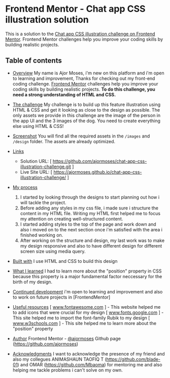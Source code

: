 # Frontend Mentor - Chat app CSS illustration solution

This is a solution to the [Chat app CSS illustration challenge on Frontend Mentor](https://www.frontendmentor.io/challenges/chat-app-css-illustration-O5auMkFqY). Frontend Mentor challenges help you improve your coding skills by building realistic projects. 

## Table of contents
  - [Overview](#overview)
    My name is Ajor Moses, i'm new on this platform and i'm open to learning and improvement, Thanks for checking out my front-end coding challenge.
    [Frontend Mentor](https://www.frontendmentor.io) challenges help you improve your coding skills by building realistic projects.
    **To do this challenge, you need a strong understanding of HTML and CSS.**

  - [The challenge](#The-challenge)
    My challenge is to build up this feature illustration using HTML & CSS and get it looking as close to the design as possible.
    The only assets we provide in this challenge are the image of the person in the app UI and the 3 images of the dog. You need to create everything else using HTML & CSS!

  - [Screenshot](#screenshot)
    You will find all the required assets in the `/images` and `/design` folder. The assets are already optimized.

  - [Links](#links)
    - Solution URL:   [ https://github.com/ajormoses/chat-app-css-illustration-challenge.git ]
    - Live Site URL:  [ https://ajormoses.github.io/chat-app-css-illustration-challenge/     ]

  - [My process](#my-process)
    1. I started by looking through the designs to start planning out how i will tackle the project. 
    2. Before adding any styles in my css file, i made sure i structure the content in my HTML file. Writing my HTML first helped me to focus my attention on creating well-structured content.
    3. I started adding styles to the top of the page and work down and also i moved on to the next section once i'm satisfied with the area i finished working on.
    4. After working on the structure and design, my last work was to make my design responsive and also to have different design for different screen size using media query. 

  - [Built with](#built-with)
    I use HTML and CSS to build this design 

  - [What I learned](#what-i-learned)
    I had to learn more about the "position" property in CSS because this property is a major fundamental factor neccessary for the birth of my design.

  - [Continued development](#continued-development)
    i'm open to learning and improvement and also to work on future projects in [FrontendMentor]

  - [Useful resources](#useful-resources)
    [ www.fontawesome.com ] - This website helped me to add icons that were crucial for my design
    [ www.fonts.google.com ] - This site helped me to import the font-family Rubik to my design
    [ www.w3schools.com ] - This site helped me to learn more about the "position" property

  - [Author](#author)
    Frontend Mentor - [@ajormoses](https://www.frontendmentor.io/profile/ajormoses)
    Github page (https://github.com/ajormoses)

  - [Acknowledgments](#acknowledgments)
    I want to acknowledge the presence of my friend and also my collegues ANIMASHAUN TAOFIQ T (https://github.com/blade-01) and OMAR (https://github.com/Mbaoma) for mentoring me and also helping me tackle problems i can't solve on my own.
